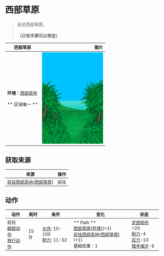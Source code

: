 # 西部草原  
> 前往西部草原。<br><br><b>（只有手牌可以带走）</b>  
  
  西部草原  |   图片   
 ----  |  ----:   
 **环境：**[西部高地](HighlandsWestern.md)<br><br>** 区域唯一 **  |  <img decoding="async" src="Sprite/GrasslandsPath.png" href="a.md" style="max-width:300px;max-height:300px;">   
  
## 获取来源  
来源  |  操作  
----  |  ----  
[前往西部高地(西部草原)](Path_GrasslandsWToHighlandsW.md)  |  前往  
## 动作  
动作  |  耗时  |  条件  |  变化  |  状态  
----  |  ----  |  ----  |  ----  |  ----  
前往<br>[腿部动作](LegAction.md)<br>[旅行动作](TravelAction.md)  |  15分  |  [光亮](Light.md): 10-100<br>[耐力](Stamina.md): 11-32  |  ** Path **<br>  [西部草原(环境)](Env_GrasslandsW.md)(+1)<br>  [前往西部高地(西部草原)](Path_GrasslandsWToHighlandsW.md)(+1)<br>基础权重：1<br>  |  [足部损伤](FootDamage.md)+20<br>[耐力](Stamina.md)-4<br>[压力](Stress.md)-10<br>[猎手接近](HuntersProximity.md)-6  
